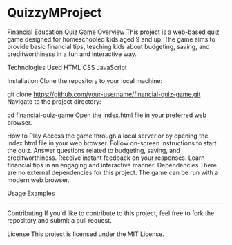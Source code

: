 # QuizzyMProject

Financial Education Quiz Game
Overview
This project is a web-based quiz game designed for homeschooled kids aged 9 and up. The game aims to provide basic financial tips, teaching kids about budgeting, saving, and creditworthiness in a fun and interactive way.



Technologies Used
HTML
CSS
JavaScript



Installation
Clone the repository to your local machine:

git clone https://github.com/your-username/financial-quiz-game.git
Navigate to the project directory:

cd financial-quiz-game
Open the index.html file in your preferred web browser.




How to Play
Access the game through a local server or by opening the index.html file in your web browser.
Follow on-screen instructions to start the quiz.
Answer questions related to budgeting, saving, and creditworthiness.
Receive instant feedback on your responses.
Learn financial tips in an engaging and interactive manner.
Dependencies
There are no external dependencies for this project. The game can be run with a modern web browser.

Usage Examples
*******


Contributing
If you'd like to contribute to this project, feel free to fork the repository and submit a pull request.

License
This project is licensed under the MIT License.
